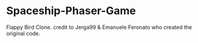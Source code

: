 # Spaceship-Phaser-Game
Flappy Bird Clone.
credit to Jerga99 & Emanuele Feronato who created the original code.
